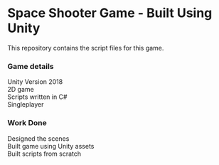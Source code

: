 # Space Shooter Game - Built Using Unity
This repository contains the script files for this game.

### Game details
Unity Version 2018<br/>
2D game<br/>
Scripts written in C#<br/>
Singleplayer 

### Work Done
Designed the scenes<br/> 
Built game using Unity assets<br/>
Built scripts from scratch

 
